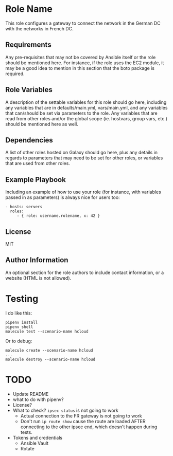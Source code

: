Role Name
=========

This role configures a gateway to connect the network in the German DC with the networks in French DC.

Requirements
------------

Any pre-requisites that may not be covered by Ansible itself or the role should be mentioned here. For instance, if the role uses the EC2 module, it may be a good idea to mention in this section that the boto package is required.

Role Variables
--------------

A description of the settable variables for this role should go here, including any variables that are in defaults/main.yml, vars/main.yml, and any variables that can/should be set via parameters to the role. Any variables that are read from other roles and/or the global scope (ie. hostvars, group vars, etc.) should be mentioned here as well.

Dependencies
------------

A list of other roles hosted on Galaxy should go here, plus any details in regards to parameters that may need to be set for other roles, or variables that are used from other roles.

Example Playbook
----------------

Including an example of how to use your role (for instance, with variables passed in as parameters) is always nice for users too:

    - hosts: servers
      roles:
         - { role: username.rolename, x: 42 }

License
-------

MIT

Author Information
------------------

An optional section for the role authors to include contact information, or a website (HTML is not allowed).


Testing
=======

I do like this:

```
pipenv install
pipenv shell
molecule test --scenario-name hcloud
```

Or to debug:
```
molecule create --scenario-name hcloud
...
molecule destroy --scenario-name hcloud
```

TODO
====

* Update README
* what to do with pipenv?
* License?
* What to check? ``ipsec status`` is not going to work
  * Actual connection to the FR gateway is not going to work
  * Don't run ``ip route show`` cause the route are loaded AFTER connecting to the other ipsec end, which doesn't happen during tests.
* Tokens and credentials
  * Ansible Vault
  * Rotate
